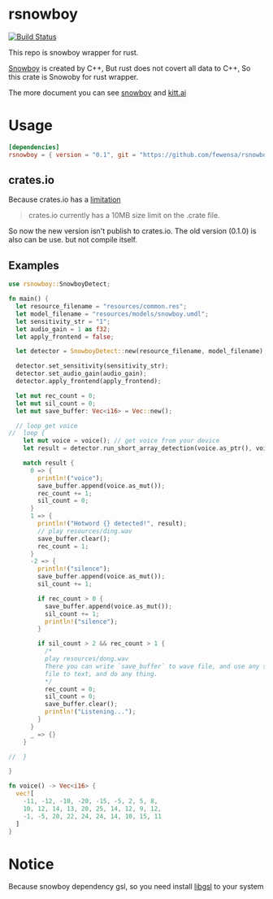 rsnowboy
===

[![Build Status](https://api.travis-ci.org/fewensa/rsnowboy.svg)](https://drone.0u0.me/fewensa/rsnowboy)


This repo is snowboy wrapper for rust.

[Snowboy](https://github.com/kitt-ai/snowboy) is created by C++, But rust does not covert all data to C++, So this crate is Snowoby for rust wrapper.


The more document you can see [snowboy](https://github.com/Kitt-AI/snowboy) and [kitt.ai](https://snowboy.kitt.ai)

# Usage

```toml
[dependencies]
rsnowboy = { version = "0.1", git = "https://github.com/fewensa/rsnowboy" }
```

## crates.io

Because crates.io has a [limitation](https://doc.rust-lang.org/cargo/reference/publishing.html#packaging-a-crate)

>  crates.io currently has a 10MB size limit on the .crate file.


So now the new version isn't publish to crates.io. The old version (0.1.0) is also can be use. but not compile itself.


## Examples

```rust
use rsnowboy::SnowboyDetect;

fn main() {
  let resource_filename = "resources/common.res";
  let model_filename = "resources/models/snowboy.umdl";
  let sensitivity_str = "1";
  let audio_gain = 1 as f32;
  let apply_frontend = false;

  let detector = SnowboyDetect::new(resource_filename, model_filename);

  detector.set_sensitivity(sensitivity_str);
  detector.set_audio_gain(audio_gain);
  detector.apply_frontend(apply_frontend);

  let mut rec_count = 0;
  let mut sil_count = 0;
  let mut save_buffer: Vec<i16> = Vec::new();

  // loop get voice
//  loop {
    let mut voice = voice(); // get voice from your device
    let result = detector.run_short_array_detection(voice.as_ptr(), voice.len() as i32, false);

    match result {
      0 => {
        println!("voice");
        save_buffer.append(voice.as_mut());
        rec_count += 1;
        sil_count = 0;
      }
      1 => {
        println!("Hotword {} detected!", result);
        // play resources/ding.wav
        save_buffer.clear();
        rec_count = 1;
      }
      -2 => {
        println!("silence");
        save_buffer.append(voice.as_mut());
        sil_count += 1;

        if rec_count > 0 {
          save_buffer.append(voice.as_mut());
          sil_count += 1;
          println!("silence");
        }

        if sil_count > 2 && rec_count > 1 {
          /*
          play resources/dong.wav
          There you can write `save_buffer` to wave file, and use any speech to text service convert this voice
          file to text, and do any thing.
          */
          rec_count = 0;
          sil_count = 0;
          save_buffer.clear();
          println!("Listening...");
        }
      }
      _ => {}
    }

//  }

}

fn voice() -> Vec<i16> {
  vec![
    -11, -12, -10, -20, -15, -5, 2, 5, 8,
    10, 12, 14, 13, 20, 25, 14, 12, 9, 12,
    -1, -5, 20, 22, 24, 24, 14, 10, 15, 11
  ]
}
```


# Notice

Because snowboy dependency gsl, so you need install [libgsl](https://www.gnu.org/software/gsl/) to your system




